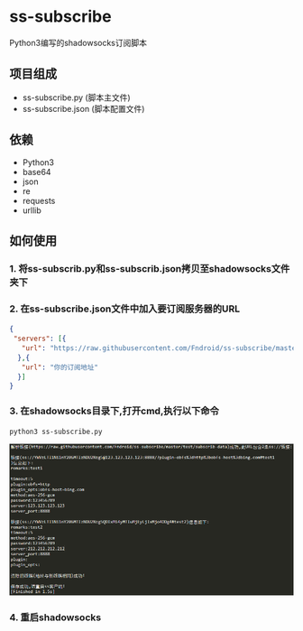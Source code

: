 # ss-subscribe
Python3编写的shadowsocks订阅脚本

## 项目组成
- ss-subscribe.py (脚本主文件)
- ss-subscribe.json (脚本配置文件)

## 依赖
- Python3
- base64
- json
- re
- requests
- urllib

## 如何使用

### 1. 将ss-subscrib.py和ss-subscrib.json拷贝至shadowsocks文件夹下
### 2. 在ss-subscribe.json文件中加入要订阅服务器的URL
```json
{
 "servers": [{
   "url": "https://raw.githubusercontent.com/Fndroid/ss-subscribe/master/test/subscrib-data"
  },{
   "url": "你的订阅地址"
  }]
}
```
### 3. 在shadowsocks目录下,打开cmd,执行以下命令
```bash
python3 ss-subscribe.py
```
![](https://github.com/Fndroid/ss-subscribe/blob/master/imgs/%E5%BE%AE%E4%BF%A1%E6%88%AA%E5%9B%BE_20180304114651.png?raw=true)
### 4. 重启shadowsocks
